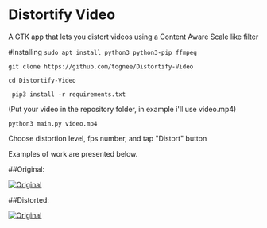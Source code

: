 # Distortify Video

A GTK app that lets you distort videos using a Content Aware Scale like filter

#Installing 
```sudo apt install python3 python3-pip ffmpeg```

```git clone https://github.com/tognee/Distortify-Video```

```cd Distortify-Video```

``` pip3 install -r requirements.txt```

(Put your video in the repository folder, in example i'll use video.mp4)

```python3 main.py video.mp4```

Choose distortion level, fps number, and tap "Distort" button

Examples of work are presented below.

##Original:

[![Original](https://img.youtube.com/vi/BGMMuYxcXpo/0.jpg)](https://www.youtube.com/watch?v=BGMMuYxcXpo)

##Distorted:

[![Original](https://img.youtube.com/vi/rjC_Q03OWBs.jpg)](https://www.youtube.com/watch?v=rjC_Q03OWBs)

